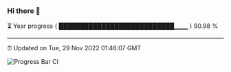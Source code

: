 ### Hi there 👋

⏳ Year progress { ███████████████████████████▁▁▁ } 90.98 %

---

⏰ Updated on Tue, 29 Nov 2022 01:46:07 GMT

![Progress Bar CI](https://github.com/ZhaoGui/ZhaoGui/workflows/Progress%20Bar%20CI/badge.svg)
